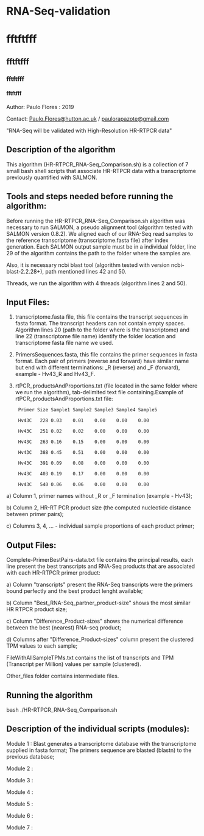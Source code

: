 

# RNA-Seq-validation


<h1> fftftfff </h1>
<h2> fftftfff </h2>
<h3> fftftfff </h3>
<h4> fftftfff </h4>

Author: Paulo Flores : 2019

Contact: Paulo.Flores@hutton.ac.uk / paulorapazote@gmail.com

"RNA-Seq will be validated with High-Resolution HR-RTPCR data"

<h2> Description of the algorithm </h2>

This algorithm (HR-RTPCR_RNA-Seq_Comparison.sh) is a collection of 7 small bash shell scripts that associate HR-RTPCR data with a transcriptome previously quantified with SALMON.

<h2>Tools and steps needed before running the algorithm: </h2>

<p>Before running the HR-RTPCR_RNA-Seq_Comparison.sh algorithm was necessary to run SALMON, a pseudo alignment tool (algorithm tested with SALMON version 0.8.2). We aligned each of our RNA-Seq read samples to the reference transcriptome (transcriptome.fasta file) after index generation. Each SALMON output sample must be in a individual folder, line 29 of the algorithm contains the path to the folder where the samples are. 

Also, it is necessary ncbi blast tool (algorithm tested with version ncbi-blast-2.2.28+), path mentioned lines 42 and 50.

Threads, we run the algorithm with 4 threads (algorithm lines 2 and 50).<p/>

<h2> Input Files:</h2>

1. transcriptome.fasta file, this file contains the transcript sequences in fasta format. The transcript headers can not contain empty spaces. Algorithm lines 20 (path to the folder where is the transcriptome) and line 22 (transcriptome file name) identify the folder location and transcriptome fasta file name we used.

2. PrimersSequences.fasta, this file contains the primer sequences in fasta format. Each pair of primers (reverse and forward) have similar name but end with different terminations: _R (reverse) and _F (forward), example - Hv43_R and Hv43_F. 

3. rtPCR_productsAndProportions.txt (file located in the same folder where we run the algorithm), tab-delimited text file containing.Example of rtPCR_productsAndProportions.txt file:
        
        Primer Size Sample1 Sample2 Sample3 Sample4 Sample5

        Hv43C	228	0.03	0.01	0.00	0.00	0.00

        Hv43C	251	0.02	0.02	0.00	0.00	0.00

        Hv43C	263	0.16	0.15	0.00	0.00	0.00

        Hv43C	388	0.45	0.51	0.00	0.00	0.00

        Hv43C	391	0.09	0.08	0.00	0.00	0.00

        Hv43C	403	0.19	0.17	0.00	0.00	0.00

        Hv43C	540	0.06	0.06	0.00	0.00	0.00 
      

 a) Column 1, primer names without _R or _F termination (example - Hv43); 

 b) Column 2, HR-RT PCR product size (the computed nucleotide distance between primer pairs);

 c) Columns 3, 4, ... - individual sample proportions of each product primer;


<h2> Output Files: </h2>

Complete-PrimerBestPairs-data.txt file contains the principal results, each line present the best transcripts and RNA-Seq products that are associated with each HR-RTPCR primer product:

   a) Column "transcripts" present the RNA-Seq transcripts were the primers bound perfectly and the best product lenght available;

   b) Column "Best_RNA-Seq_partner_product-size" shows the most similar HR RTPCR product size;

   c) Column "Difference_Product-sizes" shows the numerical difference between the best (nearest) RNA-seq product;

   d) Columns after "Difference_Product-sizes" column present the clustered TPM values to each sample;


FileWithAllSampleTPMs.txt contains the list of transcripts and TPM (Transcript per Million) values per sample (clustered).


Other_files folder contains intermediate files.

<h2> Running the algorithm</h2>

bash ./HR-RTPCR_RNA-Seq_Comparison.sh

<h2> Description of the individual scripts (modules):</h2> 

Module 1 : Blast generates a transcriptome database with the transcriptome supplied in fasta format; The primers sequence are blasted (blastn) to the previous database;

Module 2 :

Module 3 :

Module 4 :

Module 5 :

Module 6 :

Module 7 :





